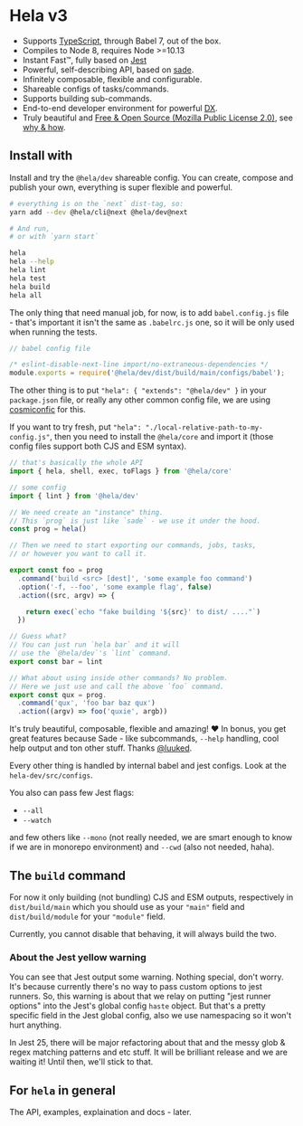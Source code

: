 # Hela v3

- Supports [TypeScript](https://www.typescriptlang.org/), through Babel 7, out of the box.
- Compiles to Node 8, requires Node >=10.13
- Instant Fast™, fully based on [Jest](https://github.com/facebook/jest)
- Powerful, self-describing API, based on [sade](https://github.com/lukeed/sade).
- Infinitely composable, flexible and configurable.
- Shareable configs of tasks/commands.
- Supports building sub-commands.
- End-to-end developer environment for powerful [DX](https://hackernoon.com/developer-experience-dx-devs-are-people-too-6590d6577afe?gi=99bd2721df2b).
- Truly beautiful and [Free & Open Source (Mozilla Public License 2.0)](https://www.mozilla.org/en-US/MPL/2.0/), see [why & how](https://www.hashicorp.com/blog/introducing-a-cla).

## Install with

Install and try the `@hela/dev` shareable config. You can create, compose and publish your own,
everything is super flexible and powerful.

```bash
# everything is on the `next` dist-tag, so:
yarn add --dev @hela/cli@next @hela/dev@next

# And run,
# or with `yarn start`

hela
hela --help
hela lint
hela test
hela build
hela all
```

The only thing that need manual job, for now, is to add `babel.config.js`
file - that's important it isn't the same as `.babelrc.js` one, so it will be only used when running the tests.

```js
// babel config file

/* eslint-disable-next-line import/no-extraneous-dependencies */
module.exports = require('@hela/dev/dist/build/main/configs/babel');
```

The other thing is to put `"hela": { "extends": "@hela/dev" }` in your `package.json` file, or really any other common config file, we are using [cosmiconfic](https://github.com/davidtheclark/cosmiconfig/) for this. 

If you want to try fresh, put `"hela": "./local-relative-path-to-my-config.js"`, then you need to install the `@hela/core` and import it (those config files support both CJS and ESM syntax).

```js
// that's basically the whole API
import { hela, shell, exec, toFlags } from '@hela/core'

// some config
import { lint } from '@hela/dev'

// We need create an "instance" thing.
// This `prog` is just like `sade` - we use it under the hood.
const prog = hela()

// Then we need to start exporting our commands, jobs, tasks,
// or however you want to call it.

export const foo = prog
  .command('build <src> [dest]', 'some example foo command')
  .option('-f, --foo', 'some example flag', false)
  .action((src, argv) => {

    return exec(`echo "fake building '${src}' to dist/ ...."`)
  })

// Guess what?
// You can just run `hela bar` and it will
// use the `@hela/dev`'s `lint` command. 
export const bar = lint

// What about using inside other commands? No problem.
// Here we just use and call the above `foo` command. 
export const qux = prog.
  .command('qux', 'foo bar baz qux')
  .action((argv) => foo('quxie', argb))
```

It's truly beautiful, composable, flexible and amazing! :heart:
In bonus, you get great features because Sade - like subcommands, `--help` handling,
cool help output and ton other stuff. Thanks [@luuked](https://github.com/lukeed).


Every other thing is handled by internal babel and jest configs. Look at the `hela-dev/src/configs`.

You also can pass few Jest flags:
- `--all`
- `--watch`

and few others like `--mono` (not really needed, we are smart enough to know if we are in monorepo environment) and `--cwd` (also not needed, haha).


## The `build` command

For now it only building (not bundling) CJS and ESM outputs, respectively in `dist/build/main` which you should use as your `"main"` field and `dist/build/module` for your `"module"` field.

Currently, you cannot disable that behaving, it will always build the two.

### About the Jest yellow warning

You can see that Jest output some warning. Nothing special, don't worry. It's because currently there's no way to pass custom options to jest runners. So, this warning is about that we relay on putting "jest runner options" into the Jest's global config `haste` object. But that's a pretty specific field in the Jest global config, also we use namespacing so it won't hurt anything.

In Jest 25, there will be major refactoring about that and the messy glob & regex matching patterns and etc stuff. It will be brilliant release and we are waiting it! Until then, we'll stick to that.

## For `hela` in general

The API, examples, explaination and docs - later.
